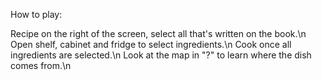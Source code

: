 How to play:

Recipe on the right of the screen, select all that's written on the book.\n
Open shelf, cabinet and fridge to select ingredients.\n
Cook once all ingredients are selected.\n
Look at the map in "?" to learn where the dish comes from.\n
